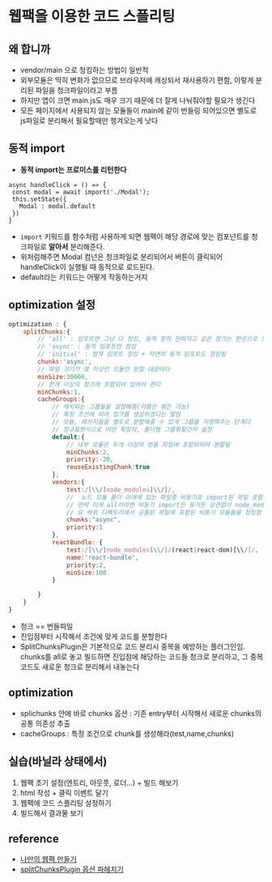 # 웹팩을 이용한 코드 스플리팅

## 왜 합니까

- vendor/main 으로 청킹하는 방법이 일반적
- 외부모듈은 딱히 변화가 없으므로 브라우저에 캐싱되서 재사용하기 편함, 이렇게 분리된 파일을 청크파일이라고 부름
- 하지만 앱이 크면 main.js도 매우 크기 때문에 더 잘게 나눠줘야할 필요가 생긴다
- 모든 페이지에서 사용되지 않는 모듈들이 main에 같이 번들링 되어있으면 별도로 js파일로 분리해서 필요할때만 챙겨오는게 낫다

## 동적 import

- **동적 import는 프로미스를 리턴한다**

```JSX
async handleClick = () => {
 const modal = await import('./Modal');
 this.setState({
   Modal : modal.default
 })
}
```

- `import` 키워드를 함수처럼 사용하게 되면 웹팩이 해당 경로에 맞는 컴포넌트를 청크파일로 **알아서** 분리해준다.
- 위처럼해주면 Modal 컴넌은 청크파일로 분리되어서 버튼이 클릭되어 handleClick이 실행될 때 동적으로 로드된다.
- default라는 키워드는 어떻게 작동하는거지

## optimization 설정

```js
optimization : {
    splitChunks:{
        // 'all' : 임포트면 그냥 다 청킹, 동적 정적 안따지고 같은 청크는 한곳으로 모음
        // 'async' : 동적 임포트만 청킹
        // 'initial' : 정적 임포트 청킹 + 자연히 동적 임포트도 청킹됨
        chunks:'async',
        // 파일 크기가 몇 이상인 모듈만 분할 대상이다
        minSize:30000,
        // 한개 이상의 청크에 포함되어 있어야 한다
        minChunks:1,
        cacheGroups:{
            // 캐시되는 그룹들을 설정해줌(이름은 뭐든 가능)
            // 특정 조건에 따라 청크를 생성하겠다는 말임
            // 모듈, 패키지들을 별도로 분할해줄 수 있게 그룹을 지정해주는 단계다
            // 정규표현식으로 어떤 확장자, 폴더명 그룹화할건지 설정
            default:{
                // 내부 모듈은 두개 이상의 번들 파일에 포함되어야 분할됨
                minChunks:2,
                priority:-20,
                reuseExistingChunk:true
            },
            vendors:{
                test:/[\\/]node_modules[\\/]/,
                //  노드 모듈 폴더 아래에 있는 파일중 비동기로 import된 파일 포함할것
                // 만약 이게 all이라면 비동기 import든 동기든 상관없이 node_modules 아래에 있는 파일은 모두 vendors로 합쳐라라는 말이 됨
                // 요 하위 디렉토리에서 공통된 파일에 포함된 비동기 모듈들을 청킹함
                chunks:"async",
                priority:1
            },
            reactBundle: {
                test:/[\\/]node_modules[\\/]/(react|react-dom)[\\/]/,
                name:'react-bundle',
                priority:2,
                minSize:100
            }

        }
    }
}
```

- 청크 == 번들파일
- 진입점부터 시작해서 조건에 맞게 코드를 분할한다
- SplitChunksPlugin은 기본적으로 코드 분리시 중복을 예방하는 플러그인임. chunks를 all로 놓고 빌드하면 진입점에 해당하는 코드들 청크로 분리하고, 그 중복 코드도 새로운 청크로 분리해서 내놓는다

## optimization

- splichunks 안에 바로 chunks 옵션 : 기존 entry부터 시작해서 새로운 chunks의 공통 의존성 추출
- cacheGroups : 특정 조건으로 chunk를 생성해라(test,name,chunks)

## 실습(바닐라 상태에서)

1. 웹팩 초기 설정(엔트리, 아웃풋, 로더...) + 빌드 해보기
2. html 작성 + 클릭 이벤트 달기
3. 웹팩에 코드 스플리팅 설정하기
4. 빌드해서 결과물 보기

## reference

- [나만의 웹팩 만들기](https://hoilzz.github.io/webpack/6-code-split/)
- [splitChunksPlugin 옵션 파헤치기](https://medium.com/@simsimjae/webpack4-splitchunksplugin-%EC%98%B5%EC%85%98-%ED%8C%8C%ED%97%A4%EC%B9%98%EA%B8%B0-19f5de32425a)
